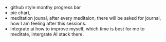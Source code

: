 - github style monthy progress bar
- pie chart, 
- meditation jounal, after every meditaion, there will be asked for journal, how I am feeling after this sessions. 
- integrate ai how to improve myself, which time is best for me to meditate, intergrate AI stack there. 